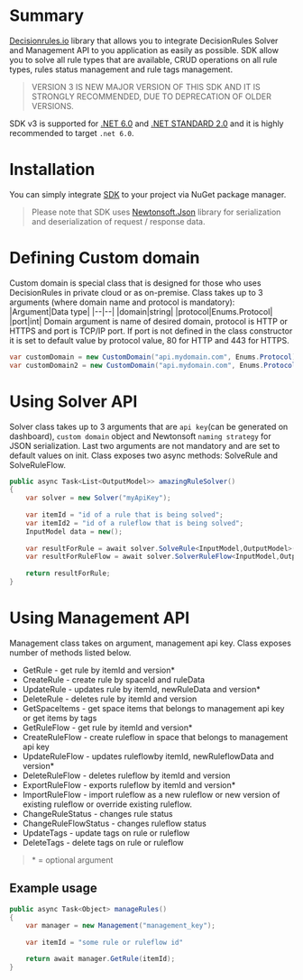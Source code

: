 # Summary
[Decisionrules.io](https://decisionrules.io/) library that allows you to integrate DecisionRules Solver and Management API to you application as easily as possible. SDK allow you to solve all rule types that are available, CRUD operations on all rule types, rules status management and rule tags management.
> VERSION 3 IS NEW MAJOR VERSION OF THIS SDK AND IT IS STRONGLY RECOMMENDED, DUE TO DEPRECATION OF OLDER VERSIONS.

SDK v3 is supported for [.NET 6.0](https://dotnet.microsoft.com/en-us/download/dotnet/6.0) and [.NET STANDARD 2.0](https://docs.microsoft.com/en-us/dotnet/standard/net-standard?tabs=net-standard-1-0) and it is highly recommended to target `.net 6.0`.
# Installation
You can simply integrate [SDK](https://www.nuget.org/packages/DecisionRules/) to your project via NuGet package manager.
> Please note that SDK uses [Newtonsoft.Json](https://www.nuget.org/packages/Newtonsoft.Json/) library for serialization and deserialization of request / response data.
# Defining Custom domain
Custom domain is special class that is designed for those who uses DecisionRules in private cloud or as on-premise. Class takes up to 3 arguments (where domain name and protocol is mandatory):
|Argument|Data type|
|--|--|
|domain|string|
|protocol|Enums.Protocol|
|port|int|
Domain argument is name of desired domain, protocol is HTTP or HTTPS and port is TCP/IP port.
If port is not defined in the class constructor it is set to default value by protocol value, 80 for HTTP and 443 for HTTPS.
```csharp
var customDomain = new CustomDomain("api.mydomain.com", Enums.Protocol);
var customDomain2 = new CustomDomain("api.mydomain.com", Enums.Protocol, 8080); 
```
# Using Solver API
Solver class takes up to 3 arguments that are `api key`(can be generated on dashboard), `custom domain` object and Newtonsoft `naming strategy` for JSON serialization. Last two arguments are not mandatory and are set to default values on init. 
Class exposes two async methods: SolveRule and SolveRuleFlow.
```csharp
public async Task<List<OutputModel>> amazingRuleSolver() 
{
	var solver = new Solver("myApiKey");
	
	var itemId = "id of a rule that is being solved";
	var itemId2 = "id of a ruleflow that is being solved";
	InputModel data = new();
	
	var resultForRule = await solver.SolveRule<InputModel,OutputModel>(itemId, data);
	var resultForRuleFlow = await solver.SolverRuleFlow<InputModel,OutputModel>(itemId2, data);
	
	return resultForRule;
}
```
# Using Management API
Management class takes on argument, management api key. Class exposes number of methods listed below.

 - GetRule - get rule by itemId and version*
 - CreateRule - create rule by spaceId and ruleData
 - UpdateRule - updates rule by itemId, newRuleData and version*
 - DeleteRule - deletes rule by itemId and version
 - GetSpaceItems - get space items that belongs to management api key or get items by tags 
 - GetRuleFlow - get rule by itemId and version*
 - CreateRuleFlow - create ruleflow in space that belongs to management api key
 - UpdateRuleFlow - updates ruleflowby itemId, newRuleflowData and version*
 - DeleteRuleFlow - deletes ruleflow by itemId and version
 - ExportRuleFlow - exports ruleflow by itemId and version*
 - ImportRuleFlow - import ruleflow as a new ruleflow or new version of existing ruleflow or override existing ruleflow.
 - ChangeRuleStatus - changes rule status
 - ChangeRuleFlowStatus - changes ruleflow status
 - UpdateTags - update tags on rule or ruleflow
 - DeleteTags - delete tags on rule or ruleflow

 > \* = optional argument

## Example usage
```csharp
public async Task<Object> manageRules()
{
	var manager = new Management("management_key");
	
	var itemId = "some rule or ruleflow id"

	return await manager.GetRule(itemId);
} 
```
